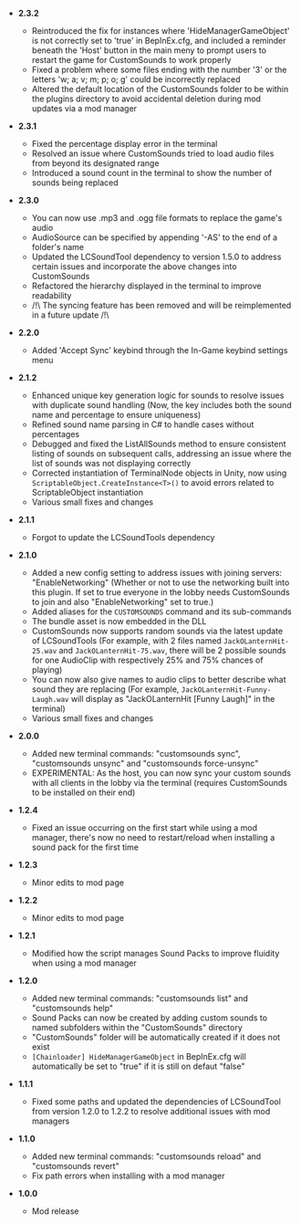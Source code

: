 -   **2.3.2**

    -   Reintroduced the fix for instances where 'HideManagerGameObject' is not correctly set to 'true' in BepInEx.cfg, and included a reminder beneath the 'Host' button in the main meny to prompt users to restart the game for CustomSounds to work properly
    -   Fixed a problem where some files ending with the number '3' or the letters 'w; a; v; m; p; o; g' could be incorrectly replaced
    -   Altered the default location of the CustomSounds folder to be within the plugins directory to avoid accidental deletion during mod updates via a mod manager

-   **2.3.1**

    -   Fixed the percentage display error in the terminal
    -   Resolved an issue where CustomSounds tried to load audio files from beyond its designated range
    -   Introduced a sound count in the terminal to show the number of sounds being replaced

-   **2.3.0**

    -   You can now use .mp3 and .ogg file formats to replace the game's audio
    -   AudioSource can be specified by appending '-AS' to the end of a folder's name
    -   Updated the LCSoundTool dependency to version 1.5.0 to address certain issues and incorporate the above changes into CustomSounds
    -   Refactored the hierarchy displayed in the terminal to improve readability
    -   /!\ The syncing feature has been removed and will be reimplemented in a future update /!\

-   **2.2.0**

    -   Added 'Accept Sync' keybind through the In-Game keybind settings menu

-   **2.1.2**

    -   Enhanced unique key generation logic for sounds to resolve issues with duplicate sound handling (Now, the key includes both the sound name and percentage to ensure uniqueness)
    -   Refined sound name parsing in C# to handle cases without percentages
    -   Debugged and fixed the ListAllSounds method to ensure consistent listing of sounds on subsequent calls, addressing an issue where the list of sounds was not displaying correctly
    -   Corrected instantiation of TerminalNode objects in Unity, now using `ScriptableObject.CreateInstance<T>()` to avoid errors related to ScriptableObject instantiation
    -   Various small fixes and changes

-   **2.1.1**

    -   Forgot to update the LCSoundTools dependency

-   **2.1.0**

    -   Added a new config setting to address issues with joining servers: "EnableNetworking" (Whether or not to use the networking built into this plugin. If set to true everyone in the lobby needs CustomSounds to join and also "EnableNetworking" set to true.)
    -   Added aliases for the `CUSTOMSOUNDS` command and its sub-commands
    -   The bundle asset is now embedded in the DLL
    -   CustomSounds now supports random sounds via the latest update of LCSoundTools (For example, with 2 files named `JackOLanternHit-25.wav` and `JackOLanternHit-75.wav`, there will be 2 possible sounds for one AudioClip with respectively 25% and 75% chances of playing)
    -   You can now also give names to audio clips to better describe what sound they are replacing (For example, `JackOLanternHit-Funny-Laugh.wav` will display as "JackOLanternHit [Funny Laugh]" in the terminal)
    -   Various small fixes and changes

-   **2.0.0**

    -   Added new terminal commands: "customsounds sync", "customsounds unsync" and "customsounds force-unsync"
    -   EXPERIMENTAL: As the host, you can now sync your custom sounds with all clients in the lobby via the terminal (requires CustomSounds to be installed on their end)

-   **1.2.4**

    -   Fixed an issue occurring on the first start while using a mod manager, there's now no need to restart/reload when installing a sound pack for the first time

-   **1.2.3**

    -   Minor edits to mod page

-   **1.2.2**

    -   Minor edits to mod page

-   **1.2.1**

    -   Modified how the script manages Sound Packs to improve fluidity when using a mod manager

-   **1.2.0**

    -   Added new terminal commands: "customsounds list" and "customsounds help"
    -   Sound Packs can now be created by adding custom sounds to named subfolders within the "CustomSounds" directory
    -   "CustomSounds" folder will be automatically created if it does not exist
    -   `[Chainloader] HideManagerGameObject` in BepInEx.cfg will automatically be set to "true" if it is still on defaut "false"

-   **1.1.1**

    -   Fixed some paths and updated the dependencies of LCSoundTool from version 1.2.0 to 1.2.2 to resolve additional issues with mod managers

-   **1.1.0**

	-   Added new terminal commands: "customsounds reload" and "customsounds revert"
	-   Fix path errors when installing with a mod manager

-   **1.0.0**

    -   Mod release
